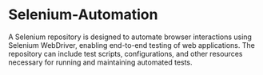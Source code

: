 # Selenium-Automation
A Selenium repository is designed to automate browser interactions using Selenium WebDriver, enabling end-to-end testing of web applications. The repository can include test scripts, configurations, and other resources necessary for running and maintaining automated tests.
